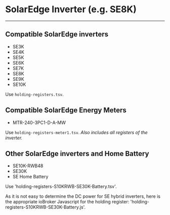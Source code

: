 # SolarEdge Inverter (e.g. SE8K)

---------------------------------------------------------

## Compatible SolarEdge inverters

- SE3K
- SE4K
- SE5K
- SE6K
- SE7K
- SE8K
- SE9K
- SE10K

Use `holding-registers.tsv`.

## Compatible SolarEdge Energy Meters

- MTR-240-3PC1-D-A-MW

Use `holding-registers-meter1.tsv`. *Also includes all registers of the inverter.*

## Other SolarEdge inverters and Home Battery

- SE10K-RWB48
- SE30K
- SE Home Battery

Use 'holding-registers-S10KRWB-SE30K-Battery.tsv'.

As it is not easy to determine the DC power for SE hybrid inverters, here is the appropriate ioBroker Javascript for the holding register:
'holding-registers-S10KRWB-SE30K-Battery.js'.
